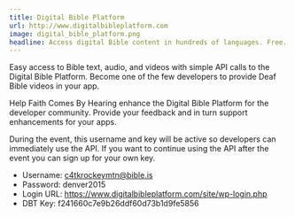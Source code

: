 ```yaml
---
title: Digital Bible Platform
url: http://www.digitalbibleplatform.com
image: digital_bible_platform.png
headline: Access digital Bible content in hundreds of languages. Free.
---
```

Easy access to Bible text, audio, and videos with simple API calls to the Digital Bible Platform. 
Become one of the few developers to provide Deaf Bible videos in your app. 

Help Faith Comes By Hearing enhance the Digital Bible Platform for the developer community. Provide your feedback and in turn support enhancements for your apps.

During the event, this username and key will be active so developers can immediately use the API. If you want to continue using the API after the event you can sign up for your own key.

* Username: c4tkrockeymtn@bible.is
* Password: denver2015
* Login URL: https://www.digitalbibleplatform.com/site/wp-login.php
* DBT Key: f241660c7e9b26ddf60d73b1d9fe5856


